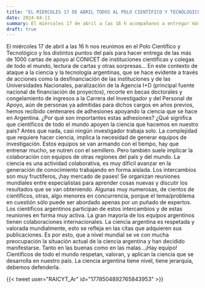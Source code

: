 ```yaml
---
title: "EL MIERCOLES 17 DE ABRIL TODOS AL POLO CIENTÍFICO Y TECNÓLOGICO. ABRAZO MUNDIAL A LA CIENCIA ARGENTINA"
date: 2024-04-11
summary: El miércoles 17 de abril a las 16 h acompañanos a entregar más de 1000 cartas de apoyo al CONICET de instituciones científicas y colegas de todo el mundo en un gran #AbrazoMundial.
draft: true
---
```


El miércoles 17 de abril a las 16 h nos reunimos en el Polo Científico y Tecnológico y los distintos puntos del país para hacer entrega de las más de 1000 cartas de apoyo al CONICET de instituciones científicas y colegas de todo el mundo,  lectura de cartas y otras sorpresas... 
En este contexto de ataque a la ciencia y la tecnología argentinas, que se hace evidente a través de acciones como la desfinanciación de las instituciones y de las Universidades Nacionales, paralización de la Agencia I+D (principal fuente nacional de financiación de proyectos), recorte en becas doctorales y congelamiento de ingresos a la Carrera del Investigador y del Personal de Apoyo, aún de personas ya admitidas para dichos cargos en años previos, hemos recibido centenares de adhesiones apoyando la ciencia que se hace en Argentina. 
¿Por qué son importantes estas adhesiones? ¿Qué significa que científicos de todo el mundo apoyen la ciencia que hacemos en nuestro país?
Antes que nada, casi ningún investigador trabaja solo. La complejidad que requiere hacer ciencia, implica la necesidad de generar equipos de investigación. Estos equipos se van armando con el tiempo, hay que entrenar mucho, se nutren con el semillero. Pero también suele implicar la colaboración con equipos de otras regiones del país y del mundo. La ciencia es una actividad colaborativa, es muy difícil avanzar en la generación de conocimiento trabajando en forma aislada. Los intercambios son muy fructíferos, ¡hay mercado de pases! Se organizan reuniones mundiales entre especialistas para aprender cosas nuevas y discutir los resultados que se van obteniendo. Algunas muy numerosas, de cientos de científicos, otras, algo menores en concurrencia, porque el tema/problema en cuestión sólo puede ser abordado apenas por un puñado de expertos. Los científicos argentinos participan de estos intercambios y de estas reuniones en forma muy activa. La gran mayoría de los equipos argentinos tienen colaboraciones internacionales. La ciencia argentina es respetada y valorada mundialmente, esto se refleja en las citas que adquieren sus publicaciones.
Es por esto, que a nivel mundial se ve con mucha preocupación la situación actual de la ciencia argentina y han decidido manifestarse. Tanto en las buenas como en las malas…¡Hay equipo!
Científicos de todo el mundo respetan, valoran, y aplican la ciencia que se desarrolla en nuestro país. La ciencia argentina tiene nivel, tiene jerarquía, debemos defenderla.

{{< tweet user="RAICYT_Ar" id="1778504892765843953" >}}
